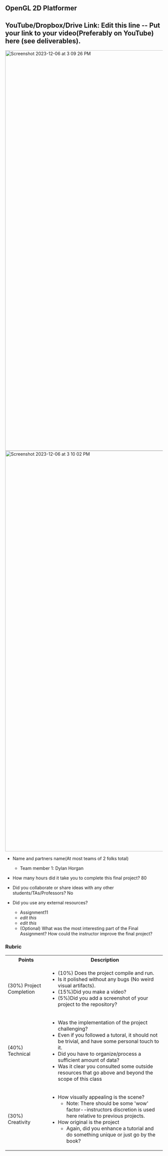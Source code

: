 

## OpenGL 2D Platformer

## YouTube/Dropbox/Drive Link: Edit this line -- Put your link to your video(Preferably on YouTube) here (see deliverables).

<img width="1278" alt="Screenshot 2023-12-06 at 3 09 26 PM" src="https://github.com/Fall23Graphics/finalproject-dylanhorgan/assets/55421659/e0228699-e3ea-4d25-a851-f18606da4792">
<img width="1279" alt="Screenshot 2023-12-06 at 3 10 02 PM" src="https://github.com/Fall23Graphics/finalproject-dylanhorgan/assets/55421659/9c14ef32-e297-43a6-a275-73317f7de5b9">


* Name and partners name(At most teams of 2 folks total)
  * Team member 1: Dylan Horgan

* How many hours did it take you to complete this final project? 80
* Did you collaborate or share ideas with any other students/TAs/Professors? No
* Did you use any external resources? 
  * Assignment11
  * *edit this*
  * *edit this*
  * (Optional) What was the most interesting part of the Final Assignment? How could the instructor improve the final project?

### Rubric

<table>
  <tbody>
    <tr>
      <th>Points</th>
      <th align="center">Description</th>
    </tr>
    <tr>
      <td>(30%) Project Completion</td>
     <td align="left"><ul><li>(10%) Does the project compile and run.</li><li>Is it polished without any bugs (No weird visual artifacts).</li><li>(15%)Did you make a video?</li><li>(5%)Did you add a screenshot of your project to the repository?</li></ul></td>
    </tr>
    <tr>
      <td>(40%) Technical</td>
      <td align="left"><ul><li>Was the implementation of the project challenging?</li><li>Even if you followed a tutoral, it should not be trivial, and have some personal touch to it.</li><li>Did you have to organize/process a sufficient amount of data?</li><li>Was it clear you consulted some outside resources that go above and beyond the scope of this class</li></ul></td>
    </tr>
    <tr>
      <td>(30%) Creativity</td>
      <td align="left"><ul><li>How visually appealing is the scene?<ul><li>Note: There should be some 'wow' factor--instructors discretion is used here relative to previous projects.</li></ul></li><li>How original is the project<ul><li>Again, did you enhance a tutorial and do something unique or just go by the book?</li></ul></li></ul></td>
    </tr>
  </tbody>
</table>
